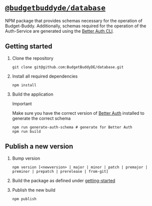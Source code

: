# [`@budgetbuddyde/database`](https://www.npmjs.com/package/@budgetbuddyde/database)

NPM package that provides schemas necessary for the operation of Budget-Buddy. Additionally, schemas required for the operation of the Auth-Service are generated using the [Better Auth CLI](https://www.better-auth.com/docs/concepts/cli).

## Getting started

1. Clone the repository

   ```shell
   git clone git@github.com:BudgetBuddyDE/database.git
   ```

2. Install all required dependencies

   ```shell
   npm install
   ```

3. Build the application

   > [!IMPORTANT]
   > Make sure you have the correct version of [Better Auth](https://better-auth.com) installed to generate the correct schema

   ```shell
   npm run generate-auth-schema # generate for Better Auth
   npm run build
   ```

## Publish a new version

1. Bump version

   ```shell
   npm version [<newversion> | major | minor | patch | premajor | preminor | prepatch | prerelease | from-git]
   ```

2. Build the package as defined under [getting-started](#getting-started)

3. Publish the new build

   ```shell
   npm publish
   ```
